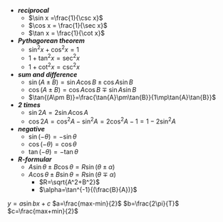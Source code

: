 - ***reciprocal***
	- $\sin x =\frac{1}{\csc x}$
	- $\cos x = \frac{1}{\sec x}$
	- $\tan x = \frac{1}{\cot x}$
- ***Pythagorean theorem***
	- $\sin^{2}{x}+\cos^{2}{x}=1$
	- $1+\tan^{2}{x}=\sec^{2}{x}$
	- $1+\cot^{2}{x}=\csc^{2}{x}$
- ***sum and difference***
	- $\sin{(A\pm B)}=\sin{A}\cos{B}\pm\cos{A}\sin{B}$
	- $\cos{(A\pm B)}=\cos{A}\cos{B}\mp\sin{A}\sin{B}$
	- $\tan{(A\pm B)}=\frac{\tan{A}\pm\tan{B}}{1\mp\tan{A}\tan{B}}$
- ***2 times***
	- $\sin{2A}=2\sin{A}\cos{A}$
	- $\cos{2A}=\cos^{2}{A}-\sin^{2}{A}=2\cos^{2}{A}-1=1-2\sin^{2}{A}$
- ***negative***
	- $\sin (-\theta)=-\sin \theta$
	- $\cos{(-\theta)}=\cos\theta$
	- $\tan (-\theta)=-\tan\theta$
- ***R-formular***
	- $A\sin{\theta}\pm B\cos{\theta}=R\sin{(\theta\pm\alpha)}$
	- $A\cos{\theta}\pm B\sin{\theta}=R\sin{(\theta\mp\alpha)}$
		- $R=\sqrt{A^2+B^2}$
		- $\alpha=\tan^{-1}{(\frac{B}{A})}$

$y=a\sin{bx}+c$
	$a=\frac{max-min}{2}$
	$b=\frac{2\pi}{T}$
	$c=\frac{max+min}{2}$